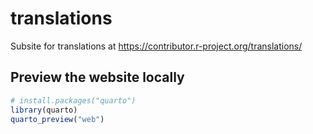 # translations

Subsite for translations at https://contributor.r-project.org/translations/

## Preview the website locally

``` r
# install.packages("quarto")
library(quarto)
quarto_preview("web")
```
